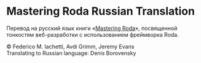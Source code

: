 # Mastering Roda Russian Translation
Перевод на русский язык книги «[Mastering Roda](https://fiachetti.gitlab.io/mastering-roda/ "Mastering Roda")», посвященной тонкостям веб-разработки с использованием фреймворка Roda.  

©️ Federico M. Iachetti, Avdi Grimm, Jeremy Evans  
Translating to Russian language: Denis Borovensky
